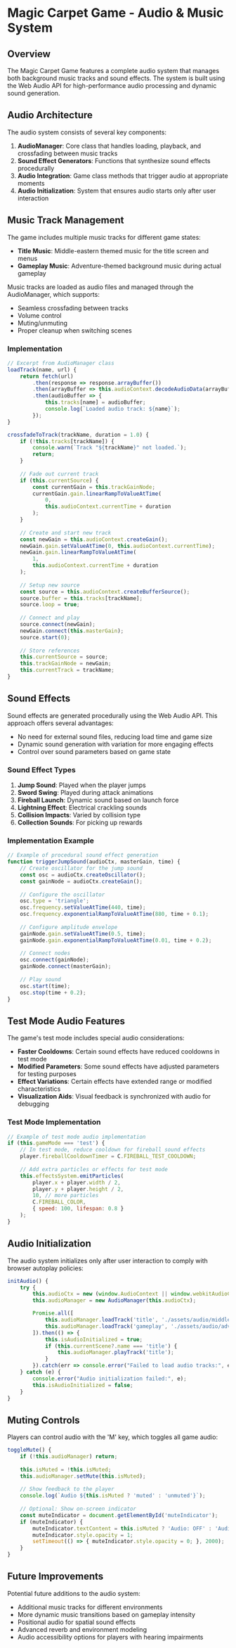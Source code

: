 # Magic Carpet Game - Audio & Music System

## Overview

The Magic Carpet Game features a complete audio system that manages both background music tracks and sound effects. The system is built using the Web Audio API for high-performance audio processing and dynamic sound generation.

## Audio Architecture

The audio system consists of several key components:

1. **AudioManager**: Core class that handles loading, playback, and crossfading between music tracks
2. **Sound Effect Generators**: Functions that synthesize sound effects procedurally
3. **Audio Integration**: Game class methods that trigger audio at appropriate moments
4. **Audio Initialization**: System that ensures audio starts only after user interaction

## Music Track Management

The game includes multiple music tracks for different game states:

- **Title Music**: Middle-eastern themed music for the title screen and menus
- **Gameplay Music**: Adventure-themed background music during actual gameplay

Music tracks are loaded as audio files and managed through the AudioManager, which supports:

- Seamless crossfading between tracks
- Volume control
- Muting/unmuting
- Proper cleanup when switching scenes

### Implementation

```javascript
// Excerpt from AudioManager class
loadTrack(name, url) {
    return fetch(url)
        .then(response => response.arrayBuffer())
        .then(arrayBuffer => this.audioContext.decodeAudioData(arrayBuffer))
        .then(audioBuffer => {
            this.tracks[name] = audioBuffer;
            console.log(`Loaded audio track: ${name}`);
        });
}

crossfadeToTrack(trackName, duration = 1.0) {
    if (!this.tracks[trackName]) {
        console.warn(`Track "${trackName}" not loaded.`);
        return;
    }
    
    // Fade out current track
    if (this.currentSource) {
        const currentGain = this.trackGainNode;
        currentGain.gain.linearRampToValueAtTime(
            0, 
            this.audioContext.currentTime + duration
        );
    }
    
    // Create and start new track
    const newGain = this.audioContext.createGain();
    newGain.gain.setValueAtTime(0, this.audioContext.currentTime);
    newGain.gain.linearRampToValueAtTime(
        1, 
        this.audioContext.currentTime + duration
    );
    
    // Setup new source
    const source = this.audioContext.createBufferSource();
    source.buffer = this.tracks[trackName];
    source.loop = true;
    
    // Connect and play
    source.connect(newGain);
    newGain.connect(this.masterGain);
    source.start(0);
    
    // Store references
    this.currentSource = source;
    this.trackGainNode = newGain;
    this.currentTrack = trackName;
}
```

## Sound Effects

Sound effects are generated procedurally using the Web Audio API. This approach offers several advantages:

- No need for external sound files, reducing load time and game size
- Dynamic sound generation with variation for more engaging effects
- Control over sound parameters based on game state

### Sound Effect Types

1. **Jump Sound**: Played when the player jumps
2. **Sword Swing**: Played during attack animations
3. **Fireball Launch**: Dynamic sound based on launch force
4. **Lightning Effect**: Electrical crackling sounds
5. **Collision Impacts**: Varied by collision type
6. **Collection Sounds**: For picking up rewards

### Implementation Example

```javascript
// Example of procedural sound effect generation
function triggerJumpSound(audioCtx, masterGain, time) {
    // Create oscillator for the jump sound
    const osc = audioCtx.createOscillator();
    const gainNode = audioCtx.createGain();
    
    // Configure the oscillator
    osc.type = 'triangle';
    osc.frequency.setValueAtTime(440, time);
    osc.frequency.exponentialRampToValueAtTime(880, time + 0.1);
    
    // Configure amplitude envelope
    gainNode.gain.setValueAtTime(0.5, time);
    gainNode.gain.exponentialRampToValueAtTime(0.01, time + 0.2);
    
    // Connect nodes
    osc.connect(gainNode);
    gainNode.connect(masterGain);
    
    // Play sound
    osc.start(time);
    osc.stop(time + 0.2);
}
```

## Test Mode Audio Features

The game's test mode includes special audio considerations:

- **Faster Cooldowns**: Certain sound effects have reduced cooldowns in test mode
- **Modified Parameters**: Some sound effects have adjusted parameters for testing purposes
- **Effect Variations**: Certain effects have extended range or modified characteristics
- **Visualization Aids**: Visual feedback is synchronized with audio for debugging

### Test Mode Implementation

```javascript
// Example of test mode audio implementation
if (this.gameMode === 'test') {
    // In test mode, reduce cooldown for fireball sound effects
    player.fireballCooldownTimer = C.FIREBALL_TEST_COOLDOWN;
    
    // Add extra particles or effects for test mode
    this.effectsSystem.emitParticles(
        player.x + player.width / 2,
        player.y + player.height / 2,
        10, // more particles
        C.FIREBALL_COLOR,
        { speed: 100, lifespan: 0.8 }
    );
}
```

## Audio Initialization

The audio system initializes only after user interaction to comply with browser autoplay policies:

```javascript
initAudio() {
    try {
        this.audioCtx = new (window.AudioContext || window.webkitAudioContext)();
        this.audioManager = new AudioManager(this.audioCtx);

        Promise.all([
            this.audioManager.loadTrack('title', './assets/audio/middle-eastern-title.mp3'),
            this.audioManager.loadTrack('gameplay', './assets/audio/adventure-gameplay.mp3')
        ]).then(() => {
            this.isAudioInitialized = true;
            if (this.currentScene?.name === 'title') {
                this.audioManager.playTrack('title');
            }
        }).catch(err => console.error("Failed to load audio tracks:", err));
    } catch (e) {
        console.error("Audio initialization failed:", e);
        this.isAudioInitialized = false;
    }
}
```

## Muting Controls

Players can control audio with the 'M' key, which toggles all game audio:

```javascript
toggleMute() {
    if (!this.audioManager) return;
    
    this.isMuted = !this.isMuted;
    this.audioManager.setMute(this.isMuted);
    
    // Show feedback to the player
    console.log(`Audio ${this.isMuted ? 'muted' : 'unmuted'}`);
    
    // Optional: Show on-screen indicator
    const muteIndicator = document.getElementById('muteIndicator');
    if (muteIndicator) {
        muteIndicator.textContent = this.isMuted ? 'Audio: OFF' : 'Audio: ON';
        muteIndicator.style.opacity = 1;
        setTimeout(() => { muteIndicator.style.opacity = 0; }, 2000);
    }
}
```

## Future Improvements

Potential future additions to the audio system:

- Additional music tracks for different environments
- More dynamic music transitions based on gameplay intensity
- Positional audio for spatial sound effects
- Advanced reverb and environment modeling
- Audio accessibility options for players with hearing impairments

